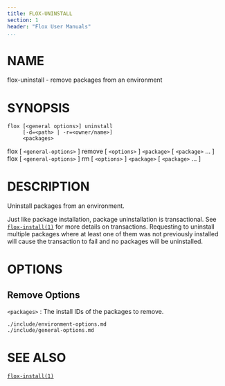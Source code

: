 ```yaml
---
title: FLOX-UNINSTALL
section: 1
header: "Flox User Manuals"
...
```



# NAME

flox-uninstall - remove packages from an environment

# SYNOPSIS

```
flox [<general options>] uninstall
     [-d=<path> | -r=<owner/name>]
     <packages>

```
flox [ `<general-options>` ] remove [ `<options>` ] `<package>` [ `<package>` ... ]
flox [ `<general-options>` ] rm [ `<options>` ] `<package>` [ `<package>` ... ]

# DESCRIPTION

Uninstall packages from an environment.

Just like package installation, package uninstallation is transactional.
See [`flox-install(1)`](./flox-install.md) for more details on transactions.
Requesting to uninstall multiple packages where at least one of them was not
previously installed will cause the transaction to fail
and no packages will be uninstalled.

# OPTIONS

## Remove Options

`<packages>`
:   The install IDs of the packages to remove.

```{.include}
./include/environment-options.md
./include/general-options.md
```

# SEE ALSO
[`flox-install(1)`](./flox-install.md)
